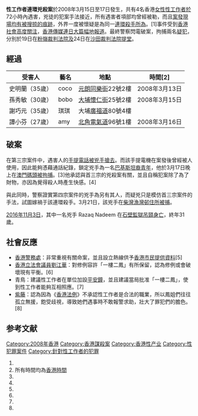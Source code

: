 **性工作者連環兇殺案**於2008年3月15日至17日發生，共有4名香港[女性](../Page/女性.md "wikilink")[性工作者於](../Page/性工作者.md "wikilink")72小時內遇害，兇徒的犯案手法接近，所有遇害者項部均曾經被勒，而且[案發現場均有被搜掠的痕跡](../Page/案發現場.md "wikilink")，外界一度被懷疑是為同一[連環殺手所為](../Page/連環殺手.md "wikilink")。\[1\]事件受到[香港社會高度關注](../Page/香港社會.md "wikilink")，[香港傳媒連日大篇幅地報道](../Page/香港傳媒.md "wikilink")。最終警察閃電破案，拘捕兩名[疑犯](../Page/疑犯.md "wikilink")，分別於19日在[粉嶺裁判法院及](../Page/粉嶺裁判法院.md "wikilink")24日在[沙田裁判法院提堂](../Page/沙田裁判法院.md "wikilink")。

## 經過

| 受害人      | 藝名   | 地點                                                                  | 時間\[2\]    |
| -------- | ---- | ------------------------------------------------------------------- | ---------- |
| 史明蘭（35歲） | coco | [元朗同樂街](../Page/元朗.md "wikilink")22號2樓                              | 2008年3月13日 |
| 孫秀敏（30歲） | bobo | [大埔懷仁街](../Page/大埔_\(香港\).md "wikilink")25號2樓                       | 2008年3月15日 |
| 謝巧元（35歲） | 琪琪   | 大埔[廣福道](../Page/廣福道.md "wikilink")80號4樓                             |            |
| 譚小芬（27歲） | amy  | [北角](../Page/北角.md "wikilink")[電氣道](../Page/電氣道.md "wikilink")96號1樓 | 2008年3月16日 |

## 破案

在第三宗案件中，遇害人的[手提電話被兇手搶去](../Page/手提電話.md "wikilink")。而該手提電機在案發後曾經被人使用，因此能夠憑藉通話紀錄，鎖定兇手為一名[巴基斯坦裔青年](../Page/巴基斯坦.md "wikilink")，他於3月17日晚上在[澳門碼頭被拘捕](../Page/澳門碼頭.md "wikilink")。\[3\]他承認與首三宗的兇殺案有關，並且自稱犯案除了為了財物，亦因為覺得殺人時產生快感。\[4\]

與此同時，警察證實第四宗案件的兇手為另有其人，而疑兇只是模仿首三宗案件的手法，試圖嫁禍于該連環殺手。3月21日，該兇手在[柴灣](../Page/柴灣.md "wikilink")[漁灣邨住所被捕](../Page/漁灣邨.md "wikilink")。

[2016年11月3日](../Page/2016年香港#.E9.80.9D.E4.B8.96.md "wikilink")，其中一名兇手
Razaq Nadeem 在[石壁監獄吊頸身亡](../Page/石壁監獄.md "wikilink")，終年31歲。

## 社會反應

  - [香港警務處](../Page/香港警務處.md "wikilink")：非常重視有關命案，並且設立熱線供予[香港市民提供資料](../Page/香港市民.md "wikilink")\[5\]
  - [香港立法會議員](../Page/香港立法會議員.md "wikilink")[劉江華](../Page/劉江華.md "wikilink")：對修例容許「一樓二鳳」有所保留，認為修例或會破壞現有平衡。\[6\]
  - 青鳥：建議性工作者在單位加設[平安鐘](../Page/平安鐘.md "wikilink")，並且建議當局批准「一樓二鳳」，使到性工作者能夠互相照應。\[7\]
  - [紫藤](../Page/紫藤_\(組織\).md "wikilink")：認為因為《[香港法例](../Page/香港法例.md "wikilink")》不承認性工作者是合法的職業，所以鳳姐們往往孤立無援，飽受歧視，導致她們遇事時不敢報警求助，壯大了罪犯們的膽色。\[8\]

## 参考文献

[Category:2008年香港](https://zh.wikipedia.org/wiki/Category:2008年香港 "wikilink")
[Category:香港謀殺案](https://zh.wikipedia.org/wiki/Category:香港謀殺案 "wikilink")
[Category:香港性产业](https://zh.wikipedia.org/wiki/Category:香港性产业 "wikilink")
[Category:性犯罪案件](https://zh.wikipedia.org/wiki/Category:性犯罪案件 "wikilink")
[Category:針對性工作者的犯罪](https://zh.wikipedia.org/wiki/Category:針對性工作者的犯罪 "wikilink")

1.
2.  所有時間均為[香港時間](../Page/香港時間.md "wikilink")
3.
4.
5.
6.
7.
8.